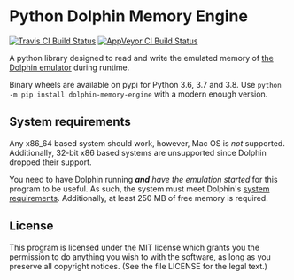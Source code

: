 # Python Dolphin Memory Engine

[![Travis CI Build Status](https://travis-ci.org/henriquegemignani/py-dolphin-memory-engine.svg?branch=master)](https://travis-ci.org/henriquegemignani/py-dolphin-memory-engine)
[![AppVeyor CI Build Status](https://ci.appveyor.com/api/projects/status/i5rb9s0w1l4ahbgj?svg=true)](https://ci.appveyor.com/project/henriquegemignani/py-dolphin-memory-engine)

A python library designed to read and write the emulated memory of [the Dolphin emulator](https://github.com/dolphin-emu/dolphin) during runtime. 

Binary wheels are available on pypi for Python 3.6, 3.7 and 3.8. Use `python -m pip install dolphin-memory-engine` with a modern enough version.


## System requirements
Any x86_64 based system should work, however, Mac OS is _not_ supported. Additionally, 32-bit x86 based systems are unsupported since Dolphin dropped their support.

You need to have Dolphin running ***and*** _have the emulation started_ for this program to be useful. As such, the system must meet Dolphin's [system requirements](https://github.com/dolphin-emu/dolphin#system-requirements). Additionally, at least 250 MB of free memory is required.


## License
This program is licensed under the MIT license which grants you the permission to do  anything you wish to with the software, as long as you preserve all copyright notices. (See the file LICENSE for the legal text.)
